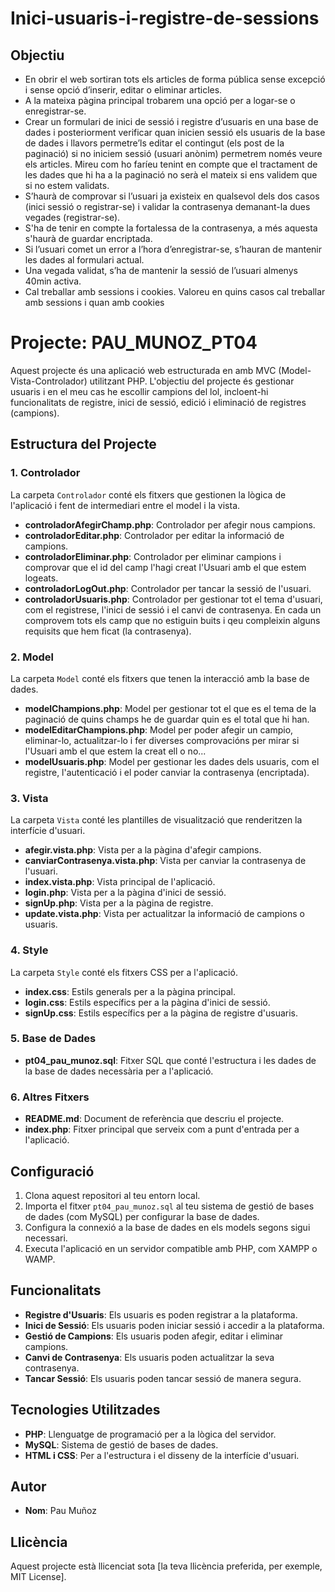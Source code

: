 # Inici-usuaris-i-registre-de-sessions

## Objectiu

- En obrir el web sortiran tots els articles de forma pública sense excepció i sense opció d’inserir, editar o eliminar articles.
- A la mateixa pàgina principal trobarem una opció per a logar-se o enregistrar-se.
- Crear un formulari de inici de sessió i registre d’usuaris en una base de dades i posteriorment verificar quan inicien sessió els usuaris de la base de dades i llavors permetre’ls editar el contingut (els post de la paginació) si no iniciem sessió (usuari anònim) permetrem només veure els articles. Mireu com ho faríeu tenint en compte que el tractament de les dades que hi ha a la paginació no serà el mateix si ens validem que si no estem validats.
- S’haurà de comprovar si l’usuari ja existeix en qualsevol dels dos casos (inici sessió o registrar-se) i validar la contrasenya demanant-la dues vegades (registrar-se).
- S'ha de tenir en compte la fortalessa de la contrasenya, a més aquesta s'haurà de guardar encriptada.
- Si l’usuari comet un error a l’hora d’enregistrar-se, s’hauran de mantenir les dades al formulari actual.
- Una vegada validat, s’ha de mantenir la sessió de l’usuari almenys 40min activa.
- Cal treballar amb sessions i cookies. Valoreu en quins casos cal treballar amb sessions i quan amb cookies

# Projecte: PAU_MUNOZ_PT04

Aquest projecte és una aplicació web estructurada en amb MVC (Model-Vista-Controlador) utilitzant PHP. L'objectiu del projecte és gestionar usuaris i en el meu cas he escollir campions del lol, incloent-hi funcionalitats de registre, inici de sessió, edició i eliminació de registres (campions).

## Estructura del Projecte

### 1. Controlador
La carpeta `Controlador` conté els fitxers que gestionen la lògica de l'aplicació i fent de intermediari entre el model i la vista.

- **controladorAfegirChamp.php**: Controlador per afegir nous campions.
- **controladorEditar.php**: Controlador per editar la informació de campions.
- **controladorEliminar.php**: Controlador per eliminar campions i comprovar que el id del camp l'hagi creat l'Usuari amb el que estem logeats.
- **controladorLogOut.php**: Controlador per tancar la sessió de l'usuari.
- **controladorUsuaris.php**: Controlador per gestionar tot el tema d'usuari, com el registrese, l'inici de sessió i el canvi de contrasenya. En cada un comprovem tots els camp que no estiguin buits i qeu compleixin alguns requisits que hem ficat (la contrasenya).

### 2. Model
La carpeta `Model` conté els fitxers que tenen la interacció amb la base de dades.

- **modelChampions.php**: Model per gestionar tot el que es el tema de la paginació de quins champs he de guardar quin es el total que hi han.
- **modelEditarChampions.php**: Model per poder afegir un campio, eliminar-lo, actualitzar-lo i fer diverses comprovacións per mirar si l'Usuari amb el que estem la creat ell o no...
- **modelUsuaris.php**: Model per gestionar les dades dels usuaris, com el registre, l'autenticació i el poder canviar la contrasenya (encriptada).

### 3. Vista
La carpeta `Vista` conté les plantilles de visualització que renderitzen la interfície d'usuari.

- **afegir.vista.php**: Vista per a la pàgina d'afegir campions.
- **canviarContrasenya.vista.php**: Vista per canviar la contrasenya de l'usuari.
- **index.vista.php**: Vista principal de l'aplicació.
- **login.php**: Vista per a la pàgina d'inici de sessió.
- **signUp.php**: Vista per a la pàgina de registre.
- **update.vista.php**: Vista per actualitzar la informació de campions o usuaris.

### 4. Style
La carpeta `Style` conté els fitxers CSS per a l'aplicació.

- **index.css**: Estils generals per a la pàgina principal.
- **login.css**: Estils específics per a la pàgina d'inici de sessió.
- **signUp.css**: Estils específics per a la pàgina de registre d'usuaris.

### 5. Base de Dades
- **pt04_pau_munoz.sql**: Fitxer SQL que conté l'estructura i les dades de la base de dades necessària per a l'aplicació.

### 6. Altres Fitxers
- **README.md**: Document de referència que descriu el projecte.
- **index.php**: Fitxer principal que serveix com a punt d'entrada per a l'aplicació.

## Configuració

1. Clona aquest repositori al teu entorn local.
2. Importa el fitxer `pt04_pau_munoz.sql` al teu sistema de gestió de bases de dades (com MySQL) per configurar la base de dades.
3. Configura la connexió a la base de dades en els models segons sigui necessari.
4. Executa l'aplicació en un servidor compatible amb PHP, com XAMPP o WAMP.

## Funcionalitats

- **Registre d'Usuaris**: Els usuaris es poden registrar a la plataforma.
- **Inici de Sessió**: Els usuaris poden iniciar sessió i accedir a la plataforma.
- **Gestió de Campions**: Els usuaris poden afegir, editar i eliminar campions.
- **Canvi de Contrasenya**: Els usuaris poden actualitzar la seva contrasenya.
- **Tancar Sessió**: Els usuaris poden tancar sessió de manera segura.

## Tecnologies Utilitzades

- **PHP**: Llenguatge de programació per a la lògica del servidor.
- **MySQL**: Sistema de gestió de bases de dades.
- **HTML i CSS**: Per a l'estructura i el disseny de la interfície d'usuari.

## Autor

- **Nom**: Pau Muñoz

## Llicència

Aquest projecte està llicenciat sota [la teva llicència preferida, per exemple, MIT License].
